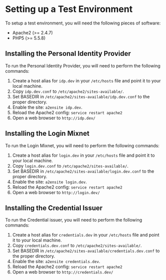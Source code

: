 Setting up a Test Environment
=============================

To setup a test environment, you will need the following pieces of software:

* Apache2 (>= 2.4.7)
* PHP5 (>= 5.5.8)

Installing the Personal Identity Provider
-----------------------------------------

To run the Personal Identity Provider, you will need to perform the following
commands:

1. Create a host alias for `idp.dev` in your `/etc/hosts` file and point it to your local machine.
1. Copy `idp.dev.conf` to `/etc/apache2/sites-available/`.
1. Set BASEDIR in `/etc/apache2/sites-available/idp.dev.conf` to the proper directory.
1. Enable the site: `a2ensite idp.dev`.
1. Reload the Apache2 config: `service restart apache2`
1. Open a web browser to `http://idp.dev/`

Installing the Login Mixnet
---------------------------

To run the Login Mixnet, you will need to perform the following commands:

1. Create a host alias for `login.dev` in your `/etc/hosts` file and point it to your local machine.
1. Copy `login.dev.conf` to `/etc/apache2/sites-available/`.
1. Set BASEDIR in `/etc/apache2/sites-available/login.dev.conf` to the proper directory.
1. Enable the site: `a2ensite login.dev`.
1. Reload the Apache2 config: `service restart apache2`
1. Open a web browser to `http://login.dev/`

Installing the Credential Issuer
--------------------------------

To run the Credential issuer, you will need to perform the following commands:

1. Create a host alias for `credentials.dev` in your `/etc/hosts` file and point it to your local machine.
1. Copy `credentials.dev.conf` to `/etc/apache2/sites-available/`.
1. Set BASEDIR in `/etc/apache2/sites-available/credentials.dev.conf` to the proper directory.
1. Enable the site: `a2ensite credentials.dev`.
1. Reload the Apache2 config: `service restart apache2`
1. Open a web browser to `http://credentials.dev/`
